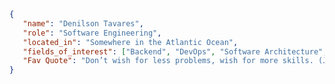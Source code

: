 <!-- ## Hi there<img src="https://media.giphy.com/media/hvRJCLFzcasrR4ia7z/giphy.gif" width="30px"/> -->
```json
{
   "name": "Denilson Tavares",
   "role": "Software Engineering",
   "located_in": "Somewhere in the Atlantic Ocean",
   "fields_of_interest": ["Backend", "DevOps", "Software Architecture", "API Security"],
   "Fav Quote": "Don’t wish for less problems, wish for more skills. (John Earl Shoaff)"
}
```
